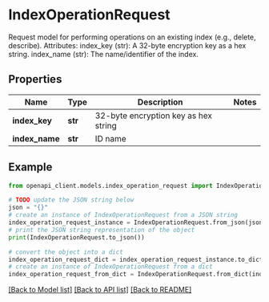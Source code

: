 # IndexOperationRequest

Request model for performing operations on an existing index (e.g., delete, describe).  Attributes:     index_key (str): A 32-byte encryption key as a hex string.     index_name (str): The name/identifier of the index.

## Properties

Name | Type | Description | Notes
------------ | ------------- | ------------- | -------------
**index_key** | **str** | 32-byte encryption key as hex string | 
**index_name** | **str** | ID name | 

## Example

```python
from openapi_client.models.index_operation_request import IndexOperationRequest

# TODO update the JSON string below
json = "{}"
# create an instance of IndexOperationRequest from a JSON string
index_operation_request_instance = IndexOperationRequest.from_json(json)
# print the JSON string representation of the object
print(IndexOperationRequest.to_json())

# convert the object into a dict
index_operation_request_dict = index_operation_request_instance.to_dict()
# create an instance of IndexOperationRequest from a dict
index_operation_request_from_dict = IndexOperationRequest.from_dict(index_operation_request_dict)
```
[[Back to Model list]](../README.md#documentation-for-models) [[Back to API list]](../README.md#documentation-for-api-endpoints) [[Back to README]](../README.md)


